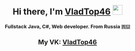 <h1 align="center">Hi there, I'm <a href="https://github.com/VladTop46" target="_blank">VladTop46</a> 
<img src="https://github.com/blackcater/blackcater/raw/main/images/Hi.gif" height="32"/></h1>
<h3 align="center">Fullstack Java, C#, Web developer. From Russia 🇷🇺</h3>
<h2 align="center">My VK: <a href="https://vk.com/vladtop46">VladTop46</a>

